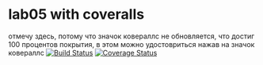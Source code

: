 # lab05 with coveralls
отмечу здесь, потому что значок ковераллс не обновляется, что достиг 100 процентов покрытия, в этом можно удостовриться нажав на значок ковераллс
[![Build Status](https://www.travis-ci.com/razuwaikin/lab05.svg?branch=master)](https://www.travis-ci.com/razuwaikin/lab05)
[![Coverage Status](https://coveralls.io/repos/github/razuwaikin/lab05/badge.svg?branch=master)](https://coveralls.io/github/razuwaikin/lab05?branch=master)
